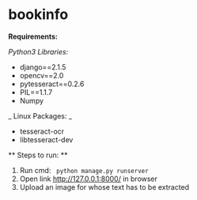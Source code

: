 # bookinfo
**Requirements:**

_Python3 Libraries:_
* django==2.1.5
* opencv==2.0
* pytesseract==0.2.6
* PIL==1.1.7
* Numpy

_ Linux Packages: _

* tesseract-ocr 
* libtesseract-dev

** Steps to run: **
1. Run cmd: ` python manage.py runserver`
1. Open link http://127.0.0.1:8000/ in browser
1. Upload an image for whose text has to be extracted
